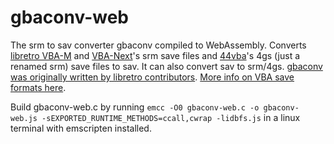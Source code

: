 # gbaconv-web
The srm to sav converter gbaconv compiled to WebAssembly. Converts [libretro VBA-M](https://github.com/libretro/vbam-libretro) and [VBA-Next](https://github.com/libretro/vba-next)'s srm save files and [44vba](https://github.com/44670/44vba)'s 4gs (just a renamed srm) save files to sav. It can also convert sav to srm/4gs. [gbaconv was originally written by libretro contributors](https://web.archive.org/web/20190801135240/https://github.com/libretro/vbam-libretro/blob/master/src/libretro/gbaconv/gbaconv.c). [More info on VBA save formats here](https://emulation.gametechwiki.com/index.php/Game_Boy_Advance_emulators#Save_formats).

Build gbaconv-web.c by running `emcc -O0 gbaconv-web.c -o gbaconv-web.js -sEXPORTED_RUNTIME_METHODS=ccall,cwrap -lidbfs.js` in a linux terminal with emscripten installed.
